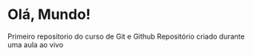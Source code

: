 # Olá, Mundo!
 Primeiro repositorio do curso de Git e Github
 Repositório criado durante uma aula ao vivo
